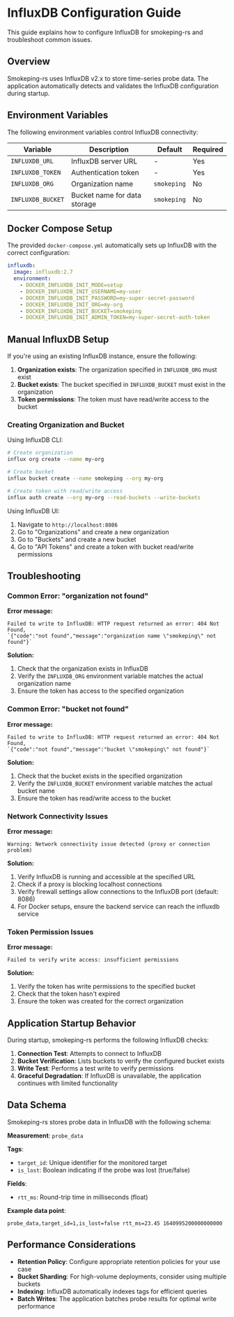 # InfluxDB Configuration Guide

This guide explains how to configure InfluxDB for smokeping-rs and troubleshoot common issues.

## Overview

Smokeping-rs uses InfluxDB v2.x to store time-series probe data. The application automatically detects and validates the InfluxDB configuration during startup.

## Environment Variables

The following environment variables control InfluxDB connectivity:

| Variable | Description | Default | Required |
|----------|-------------|---------|----------|
| `INFLUXDB_URL` | InfluxDB server URL | - | Yes |
| `INFLUXDB_TOKEN` | Authentication token | - | Yes |
| `INFLUXDB_ORG` | Organization name | `smokeping` | No |
| `INFLUXDB_BUCKET` | Bucket name for data storage | `smokeping` | No |

## Docker Compose Setup

The provided `docker-compose.yml` automatically sets up InfluxDB with the correct configuration:

```yaml
influxdb:
  image: influxdb:2.7
  environment:
    - DOCKER_INFLUXDB_INIT_MODE=setup
    - DOCKER_INFLUXDB_INIT_USERNAME=my-user
    - DOCKER_INFLUXDB_INIT_PASSWORD=my-super-secret-password
    - DOCKER_INFLUXDB_INIT_ORG=my-org
    - DOCKER_INFLUXDB_INIT_BUCKET=smokeping
    - DOCKER_INFLUXDB_INIT_ADMIN_TOKEN=my-super-secret-auth-token
```

## Manual InfluxDB Setup

If you're using an existing InfluxDB instance, ensure the following:

1. **Organization exists**: The organization specified in `INFLUXDB_ORG` must exist
2. **Bucket exists**: The bucket specified in `INFLUXDB_BUCKET` must exist in the organization
3. **Token permissions**: The token must have read/write access to the bucket

### Creating Organization and Bucket

Using InfluxDB CLI:
```bash
# Create organization
influx org create --name my-org

# Create bucket
influx bucket create --name smokeping --org my-org

# Create token with read/write access
influx auth create --org my-org --read-buckets --write-buckets
```

Using InfluxDB UI:
1. Navigate to `http://localhost:8086`
2. Go to "Organizations" and create a new organization
3. Go to "Buckets" and create a new bucket
4. Go to "API Tokens" and create a token with bucket read/write permissions

## Troubleshooting

### Common Error: "organization not found"

**Error message:**
```
Failed to write to InfluxDB: HTTP request returned an error: 404 Not Found, 
`{"code":"not found","message":"organization name \"smokeping\" not found"}`
```

**Solution:**
1. Check that the organization exists in InfluxDB
2. Verify the `INFLUXDB_ORG` environment variable matches the actual organization name
3. Ensure the token has access to the specified organization

### Common Error: "bucket not found"

**Error message:**
```
Failed to write to InfluxDB: HTTP request returned an error: 404 Not Found,
`{"code":"not found","message":"bucket \"smokeping\" not found"}`
```

**Solution:**
1. Check that the bucket exists in the specified organization
2. Verify the `INFLUXDB_BUCKET` environment variable matches the actual bucket name
3. Ensure the token has read/write access to the bucket

### Network Connectivity Issues

**Error message:**
```
Warning: Network connectivity issue detected (proxy or connection problem)
```

**Solution:**
1. Verify InfluxDB is running and accessible at the specified URL
2. Check if a proxy is blocking localhost connections
3. Verify firewall settings allow connections to the InfluxDB port (default: 8086)
4. For Docker setups, ensure the backend service can reach the influxdb service

### Token Permission Issues

**Error message:**
```
Failed to verify write access: insufficient permissions
```

**Solution:**
1. Verify the token has write permissions to the specified bucket
2. Check that the token hasn't expired
3. Ensure the token was created for the correct organization

## Application Startup Behavior

During startup, smokeping-rs performs the following InfluxDB checks:

1. **Connection Test**: Attempts to connect to InfluxDB
2. **Bucket Verification**: Lists buckets to verify the configured bucket exists
3. **Write Test**: Performs a test write to verify permissions
4. **Graceful Degradation**: If InfluxDB is unavailable, the application continues with limited functionality

## Data Schema

Smokeping-rs stores probe data in InfluxDB with the following schema:

**Measurement**: `probe_data`

**Tags**:
- `target_id`: Unique identifier for the monitored target
- `is_lost`: Boolean indicating if the probe was lost (true/false)

**Fields**:
- `rtt_ms`: Round-trip time in milliseconds (float)

**Example data point**:
```
probe_data,target_id=1,is_lost=false rtt_ms=23.45 1640995200000000000
```

## Performance Considerations

- **Retention Policy**: Configure appropriate retention policies for your use case
- **Bucket Sharding**: For high-volume deployments, consider using multiple buckets
- **Indexing**: InfluxDB automatically indexes tags for efficient queries
- **Batch Writes**: The application batches probe results for optimal write performance

